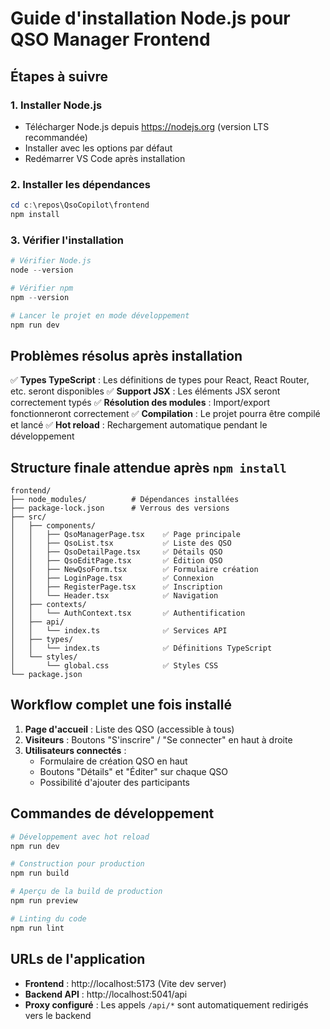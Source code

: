 # Guide d'installation Node.js pour QSO Manager Frontend

## Étapes à suivre

### 1. Installer Node.js
- Télécharger Node.js depuis https://nodejs.org (version LTS recommandée)
- Installer avec les options par défaut
- Redémarrer VS Code après installation

### 2. Installer les dépendances
```powershell
cd c:\repos\QsoCopilot\frontend
npm install
```

### 3. Vérifier l'installation
```powershell
# Vérifier Node.js
node --version

# Vérifier npm
npm --version

# Lancer le projet en mode développement
npm run dev
```

## Problèmes résolus après installation

✅ **Types TypeScript** : Les définitions de types pour React, React Router, etc. seront disponibles
✅ **Support JSX** : Les éléments JSX seront correctement typés
✅ **Résolution des modules** : Import/export fonctionneront correctement
✅ **Compilation** : Le projet pourra être compilé et lancé
✅ **Hot reload** : Rechargement automatique pendant le développement

## Structure finale attendue après `npm install`

```
frontend/
├── node_modules/          # Dépendances installées
├── package-lock.json      # Verrous des versions
├── src/
│   ├── components/
│   │   ├── QsoManagerPage.tsx    ✅ Page principale
│   │   ├── QsoList.tsx           ✅ Liste des QSO
│   │   ├── QsoDetailPage.tsx     ✅ Détails QSO
│   │   ├── QsoEditPage.tsx       ✅ Édition QSO
│   │   ├── NewQsoForm.tsx        ✅ Formulaire création
│   │   ├── LoginPage.tsx         ✅ Connexion
│   │   ├── RegisterPage.tsx      ✅ Inscription
│   │   └── Header.tsx            ✅ Navigation
│   ├── contexts/
│   │   └── AuthContext.tsx       ✅ Authentification
│   ├── api/
│   │   └── index.ts              ✅ Services API
│   ├── types/
│   │   └── index.ts              ✅ Définitions TypeScript
│   └── styles/
│       └── global.css            ✅ Styles CSS
└── package.json
```

## Workflow complet une fois installé

1. **Page d'accueil** : Liste des QSO (accessible à tous)
2. **Visiteurs** : Boutons "S'inscrire" / "Se connecter" en haut à droite
3. **Utilisateurs connectés** : 
   - Formulaire de création QSO en haut
   - Boutons "Détails" et "Éditer" sur chaque QSO
   - Possibilité d'ajouter des participants

## Commandes de développement

```powershell
# Développement avec hot reload
npm run dev

# Construction pour production
npm run build

# Aperçu de la build de production
npm run preview

# Linting du code
npm run lint
```

## URLs de l'application

- **Frontend** : http://localhost:5173 (Vite dev server)
- **Backend API** : http://localhost:5041/api
- **Proxy configuré** : Les appels `/api/*` sont automatiquement redirigés vers le backend
